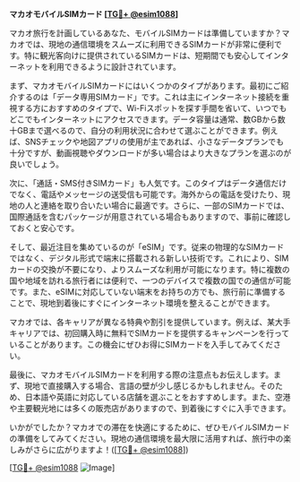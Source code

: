 **マカオモバイルSIMカード [[TG💪+ @esim1088](https://t.me/s/esim1088)]**

マカオ旅行を計画しているあなた、モバイルSIMカードは準備していますか？マカオでは、現地の通信環境をスムーズに利用できるSIMカードが非常に便利です。特に観光客向けに提供されているSIMカードは、短期間でも安心してインターネットを利用できるように設計されています。

まず、マカオモバイルSIMカードにはいくつかのタイプがあります。最初にご紹介するのは「データ専用SIMカード」です。これは主にインターネット接続を重視する方におすすめのタイプで、Wi-Fiスポットを探す手間を省いて、いつでもどこでもインターネットにアクセスできます。データ容量は通常、数GBから数十GBまで選べるので、自分の利用状況に合わせて選ぶことができます。例えば、SNSチェックや地図アプリの使用が主であれば、小さなデータプランでも十分ですが、動画視聴やダウンロードが多い場合はより大きなプランを選ぶのが良いでしょう。

次に、「通話・SMS付きSIMカード」も人気です。このタイプはデータ通信だけでなく、電話やメッセージの送受信も可能です。海外からの電話を受けたり、現地の人と連絡を取り合いたい場合に最適です。さらに、一部のSIMカードでは、国際通話を含むパッケージが用意されている場合もありますので、事前に確認しておくと安心です。

そして、最近注目を集めているのが「eSIM」です。従来の物理的なSIMカードではなく、デジタル形式で端末に搭載される新しい技術です。これにより、SIMカードの交換が不要になり、よりスムーズな利用が可能になります。特に複数の国や地域を訪れる旅行者には便利で、一つのデバイスで複数の国での通信が可能です。また、eSIMに対応していない端末をお持ちの方でも、旅行前に準備することで、現地到着後にすぐにインターネット環境を整えることができます。

マカオでは、各キャリアが異なる特典や割引を提供しています。例えば、某大手キャリアでは、初回購入時に無料でSIMカードを提供するキャンペーンを行っていることがあります。この機会にぜひお得にSIMカードを入手してみてください。

最後に、マカオモバイルSIMカードを利用する際の注意点もお伝えします。まず、現地で直接購入する場合、言語の壁が少し感じるかもしれません。そのため、日本語や英語に対応している店舗を選ぶことをおすすめします。また、空港や主要観光地には多くの販売店がありますので、到着後にすぐに入手できます。

いかがでしたか？マカオでの滞在を快適にするために、ぜひモバイルSIMカードの準備をしてみてください。現地の通信環境を最大限に活用すれば、旅行中の楽しみがさらに広がりますよ！([[TG💪+ @esim1088](https://t.me/s/esim1088)])

[[TG💪+ @esim1088](https://t.me/s/esim1088) ![Image](https://i.postimg.cc/Y0z9fWf4/image.png)]